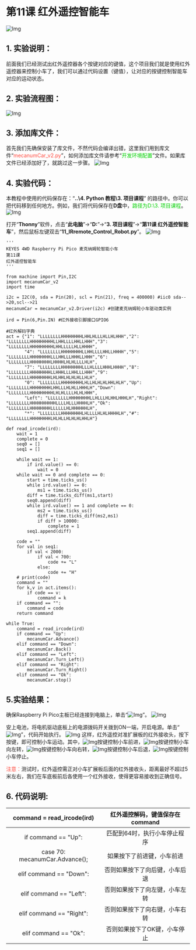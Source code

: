 # 第11课 红外遥控智能车
![Img](./media/e9d7d5beeeab318ccf850159a70b93e0.png)

## 1. 实验说明：                                                                                   
前面我们已经测试出红外遥控器各个按键对应的键值，这个项目我们就是使用红外遥控器来控制小车了，我们可以通过代码设置（键值），让对应的按键控制智能车对应的运动状态。

## 2. 实验流程图：
                                                        
![Img](./media/81ce46fb79c57af8a4b1b09999191de4.png)
                        
## 3. 添加库文件：
首先我们先确保安装了库文件，不然代码会编译出错，这里我们用到库文件“<span style="color: rgb(255, 76, 65);">mecanumCar_v2.py</span>”，如何添加库文件请参考“<span style="color: rgb(0, 209, 0);">开发环境配置</span>”文件。如果库文件已经添加好了，就跳过这一步骤。
![Img](./media/4718fb48b0169a0e4958c2e4aed013df.png)

## 4. 实验代码：
本教程中使用的代码保存在：“**..\4. Python 教程\3. 项目课程**” 的路径中。你可以把代码移到任何地方。例如，我们将代码保存在**D盘**中，<span style="color: rgb(0, 209, 0);">路径为D:\3. 项目课程</span>。
![Img](./media/92103adf9654c97f49aea829c933d86f.png)

打开“**Thonny**”软件，点击“**此电脑**”→“**D:**”→“**3. 项目课程**”→“**第11课 红外遥控智能车**”，然后鼠标左键双击“**11_IRremote_Control_Robot.py**”。
![Img](./media/5b14d7d99f0e56066a1a9226bfdd6ec9.png)

```
'''
KEYES 4WD Raspberry Pi Pico 麦克纳姆轮智能小车
第11课
红外遥控智能车
'''

from machine import Pin,I2C
import mecanumCar_v2
import time

i2c = I2C(0, sda = Pin(20), scl = Pin(21), freq = 400000) #iic0 sda-->20,scl-->21
mecanumCar = mecanumCar_v2.Driver(i2c) #创建麦克纳姆轮小车驱动类实例

ird = Pin(6,Pin.IN) #红外接收引脚接口GPIO6

#红外解码字典
act = {"1": "LLLLLLLLHHHHHHHHLHHLHLLLHLLHLHHH","2": "LLLLLLLLHHHHHHHHHLLHHLLLLHHLLHHH","3": "LLLLLLLLHHHHHHHHHLHHLLLLLHLLHHHH",
       "4": "LLLLLLLLHHHHHHHHLLHHLLLLHHLLHHHH","5": "LLLLLLLLHHHHHHHHLLLHHLLLHHHLLHHH","6": "LLLLLLLLHHHHHHHHLHHHHLHLHLLLLHLH",
       "7": "LLLLLLLLHHHHHHHHLLLHLLLLHHHLHHHH","8": "LLLLLLLLHHHHHHHHLLHHHLLLHHLLLHHH","9": "LLLLLLLLHHHHHHHHLHLHHLHLHLHLLHLH",
       "0": "LLLLLLLLHHHHHHHHLHLLHLHLHLHHLHLH","Up": "LLLLLLLLHHHHHHHHLHHLLLHLHLLHHHLH","Down": "LLLLLLLLHHHHHHHHHLHLHLLLLHLHLHHH",
       "Left": "LLLLLLLLHHHHHHHHLLHLLLHLHHLHHHLH","Right": "LLLLLLLLHHHHHHHHHHLLLLHLLLHHHHLH","Ok": "LLLLLLLLHHHHHHHHLLLLLLHLHHHHHHLH",
       "*": "LLLLLLLLHHHHHHHHLHLLLLHLHLHHHHLH","#": "LLLLLLLLHHHHHHHHLHLHLLHLHLHLHHLH"}

def read_ircode(ird):
    wait = 1
    complete = 0
    seq0 = []
    seq1 = []

    while wait == 1:
        if ird.value() == 0:
            wait = 0
    while wait == 0 and complete == 0:
        start = time.ticks_us()
        while ird.value() == 0:
            ms1 = time.ticks_us()
        diff = time.ticks_diff(ms1,start)
        seq0.append(diff)
        while ird.value() == 1 and complete == 0:
            ms2 = time.ticks_us()
            diff = time.ticks_diff(ms2,ms1)
            if diff > 10000:
                complete = 1
        seq1.append(diff)

    code = ""
    for val in seq1:
        if val < 2000:
            if val < 700:
                code += "L"
            else:
                code += "H"
    # print(code)
    command = ""
    for k,v in act.items():
        if code == v:
            command = k
    if command == "":
        command = code
    return command

while True:
    command = read_ircode(ird)
    if command == "Up":
        mecanumCar.Advance()
    elif command == "Down":
        mecanumCar.Back()
    elif command == "Left":
        mecanumCar.Turn_Left()
    elif command == "Right":
        mecanumCar.Turn_Right()
    elif command == "Ok":
        mecanumCar.stop()
```

## 5.实验结果：
确保Raspberry Pi Pico主板已经连接到电脑上，单击“![Img](./media/555a25f055ba1b4c56ee4c3a28ffe5af.png)”。
![Img](./media/6b8c2ef4890d4c95170a678b5911556d.png)

安上电池，将电机驱动底板上的电源拨码开关拨到ON一端，开启电源。单击“![Img](./media/5c05febdb56bb5ef370e897c012c1b91.png)”，代码开始执行。
![Img](./media/63ba5048fb12f18aaa5f193239c4e41b.png)
这样，红外遥控对准扩展板的红外接收头，按下按键，即可控制小车运动。其中，![Img](./media/cb782177f73a70f712a149e2ffd44825.png)按键控制小车前进，![Img](./media/5b2ed982a9ef09d475d82b5586944b1d.png)按键控制小车向左转，![Img](./media/5dec034724a70ff25fd370b758462658.png)按键控制小车向右转，![Img](./media/68251cec12396307be5f9571498a1be6.png)按键控制小车后退，![Img](./media/1e71828301d23b31b6336fb66aba134e.png)按键控制小车停止。

<span style="color: rgb(255, 76, 65);">注意：</span>测试时，红外遥控需正对小车扩展板后面的红外接收头，距离最好不超过5米左右，我们在车底板前后各使用一个红外接收，使得更容易接收到正确信号。

## 6. 代码说明:
|command = read_ircode(ird)| 红外遥控解码，键值保存在command| 
| :--: | :--: | 
|if command == "Up":|匹配到64时，执行小车停止程序 |
| case 70: mecanumCar.Advance(); | 如果按下了前进键，小车前进|
| elif command == "Down":| 否则如果按下了向后键，小车后退|
| elif command == "Left":| 否则如果按下了向左键，小车左转|
|elif command == "Right": | 否则如果按下了向右键，小车右转|
|elif command == "Ok":|否则如果按下了OK键，小车停止|











